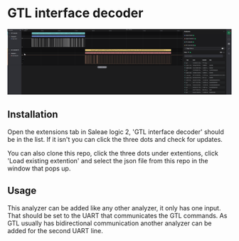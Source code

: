 
  # GTL interface decoder
  
![Screenshot of the decoder working](assets/screenshot.png)

## Installation

Open the extensions tab in Saleae logic 2, 'GTL interface decoder' should be in the list. If it isn't you can click the three dots and check for updates. 

You can also clone this repo, click the three dots under extentions, click 'Load existing extention' and select the json file from this repo in the window that pops up. 

## Usage

This analyzer can be added like any other analyzer, it only has one input. That should be set to the UART that communicates the GTL commands. As GTL usually has bidirectional communication another analyzer can be added for the second UART line.

  